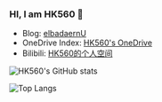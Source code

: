 ### HI, I am HK560 👋

- Blog: [elbadaernU](https://github.com/HK560/HK560.git)
- OneDrive Index: [HK560's OneDrive](https://onedrive.hk560.top/)
- Bilibili: [HK560的个人空间](https://space.bilibili.com/7342356)

![HK560's GitHub stats](https://github-readme-stats.vercel.app/api?username=HK560&count_private=true&theme=algolia)

![Top Langs](https://github-readme-stats.vercel.app/api/top-langs/?username=HK560&layout=compact)


<!-- [![ESP8266DisplayPCHW](https://github-readme-stats.vercel.app/api/pin/?username=HK560&repo=ESP8266DisplayPCHW)](https://github.com/HK560/ESP8266DisplayPCHW) -->

<!-- [![Pixel4ToolsInChina](https://github-readme-stats.vercel.app/api/pin/?username=HK560&repo=Pixel4ToolsInChina)](https://github.com/HK560/Pixel4ToolsInChina) -->

<!-- [![Pixel4ToolsInChina](https://github-readme-stats.vercel.app/api/pin/?username=R2NorthstarCN&repo=NorthStarServerSettingEXE)](https://github.com/HK560/NorthStarServerSettingEXE) -->
